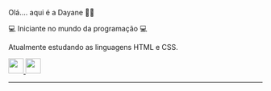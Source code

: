 Olá.... aqui é a Dayane 👋🏻

💻 Iniciante no mundo da programação 💻

Atualmente estudando as linguagens HTML e CSS.

<div style="display: inline-block">
<a href="https://www.instagram.com/dayaneglsantos/">
    <img height="30" src="https://cdn-icons-png.flaticon.com/512/2111/2111463.png">
</a>
  
<a href="https://www.linkedin.com/in/dayaneglsantos/">
    <img height="30" src="https://cdn-icons-png.flaticon.com/512/3536/3536505.png">
</a>
</div>
<hr>

